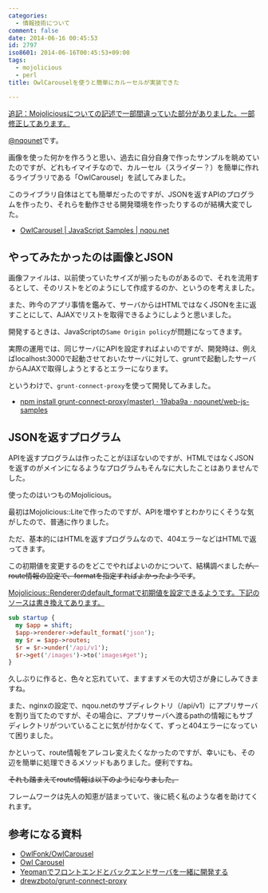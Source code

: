 ```yaml
---
categories:
  - 情報技術について
comment: false
date: 2014-06-16 00:45:53
id: 2797
iso8601: 2014-06-16T00:45:53+09:00
tags:
  - mojolicious
  - perl
title: OwlCarouselを使うと簡単にカルーセルが実装できた

---
```


<p><ins>追記：Mojoliciousについての記述で一部間違っていた部分がありました。一部修正してあります。</ins></p>

<p><a href="https://twitter.com/nqounet">@nqounet</a>です。</p>

<p>画像を使った何かを作ろうと思い、過去に自分自身で作ったサンプルを眺めていたのですが、どれもイマイチなので、カルーセル（スライダー？）を簡単に作れるライブラリである「OwlCarousel」を試してみました。</p>

<p>このライブラリ自体はとても簡単だったのですが、JSONを返すAPIのプログラムを作ったり、それらを動作させる開発環境を作ったりするのが結構大変でした。</p>

<ul>
<li><a href="https://www.nqou.net/samples/owlcarousel.html">OwlCarousel | JavaScript Samples | nqou.net</a></li>
</ul>



<h2>やってみたかったのは画像とJSON</h2>

<p>画像ファイルは、以前使っていたサイズが揃ったものがあるので、それを流用するとして、そのリストをどのようにして作成するのか、というのを考えました。</p>

<p>また、昨今のアプリ事情を鑑みて、サーバからはHTMLではなくJSONを主に返すことにして、AJAXでリストを取得できるようにしようと思いました。</p>

<p>開発するときは、JavaScriptの<code>Same Origin policy</code>が問題になってきます。</p>

<p>実際の運用では、同じサーバにAPIを設定すればよいのですが、開発時は、例えばlocalhost:3000で起動させておいたサーバに対して、gruntで起動したサーバからAJAXで取得しようとするとエラーになります。</p>

<p>というわけで、<code>grunt-connect-proxy</code>を使って開発してみました。</p>

<ul>
<li><a href="https://github.com/nqounet/web-js-samples/commit/19aba9a90d91d00435e95052041136de144688a1">npm install grunt-connect-proxy(master) · 19aba9a · nqounet/web-js-samples</a></li>
</ul>

<h2>JSONを返すプログラム</h2>

<p>APIを返すプログラムは作ったことがほぼないのですが、HTMLではなくJSONを返すのがメインになるようなプログラムもそんなに大したことはありませんでした。</p>

<p>使ったのはいつものMojolicious。</p>

<p>最初はMojolicious::Liteで作ったのですが、APIを増やすとわかりにくそうな気がしたので、普通に作りました。</p>

<p>ただ、基本的にはHTMLを返すプログラムなので、404エラーなどはHTMLで返ってきます。</p>

<p>この初期値を変更するのをどこでやればよいのかについて、結構調べました<del>が、route情報の設定で、formatを指定すればよかったようです</del>。</p>

<p><ins>Mojolicious::Rendererのdefault_formatで初期値を設定できるようです。下記のソースは書き換えてあります。</ins></p>

```perl
sub startup {
  my $app = shift;
  $app->renderer->default_format('json');
  my $r = $app->routes;
  $r = $r->under('/api/v1');
  $r->get('/images')->to('images#get');
}
```

<p>久しぶりに作ると、色々と忘れていて、ますますメモの大切さが身にしみてきますね。</p>

<p>また、nginxの設定で、nqou.netのサブディレクトリ（/api/v1）にアプリサーバを割り当てたのですが、その場合に、アプリサーバへ渡るpathの情報にもサブディレクトリがついていることに気が付かなくて、ずっと404エラーになっていて困りました。</p>

<p>かといって、route情報をアレコレ変えたくなかったのですが、幸いにも、その辺を簡単に処理できるメソッドもありました。便利ですね。</p>

<p><del>それも踏まえてroute情報は以下のようになりました。</del></p>

<p>フレームワークは先人の知恵が詰まっていて、後に続く私のような者を助けてくれます。</p>

<h2>参考になる資料</h2>

<ul>
<li><a href="https://github.com/OwlFonk/OwlCarousel">OwlFonk/OwlCarousel</a></li>
<li><a href="http://owlgraphic.com/owlcarousel/">Owl Carousel</a></li>
<li><a href="http://nantokaworks.com/p1047/">Yeomanでフロントエンドとバックエンドサーバを一緒に開発する</a></li>
<li><a href="https://github.com/drewzboto/grunt-connect-proxy">drewzboto/grunt-connect-proxy</a></li>
</ul>
    	